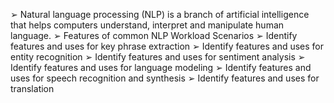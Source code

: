 ➢ Natural language processing (NLP) is a branch of artificial intelligence that helps computers understand, interpret and manipulate human language. 
➢ Features of common NLP Workload Scenarios 
➢ Identify features and uses for key phrase extraction 
➢ Identify features and uses for entity recognition 
➢ Identify features and uses for sentiment analysis 
➢ Identify features and uses for language modeling 
➢ Identify features and uses for speech recognition and synthesis 
➢ Identify features and uses for translation
